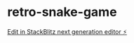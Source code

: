 # retro-snake-game

[Edit in StackBlitz next generation editor ⚡️](https://stackblitz.com/~/github.com/DFanso/retro-snake-game)